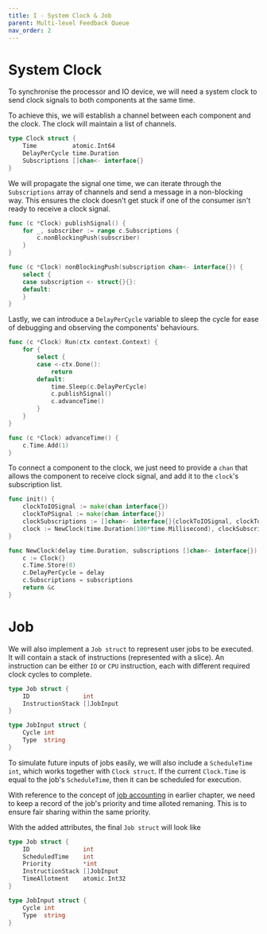 ```yaml
---
title: I - System Clock & Job
parent: Multi-level Feedback Queue
nav_order: 2
---
```

# System Clock
To synchronise the processor and IO device, we will need a system clock to send clock signals to both components at the same time.

To achieve this, we will establish a channel between each component and the clock. The clock will maintain a list of channels. 

```go
type Clock struct {
	Time          atomic.Int64
	DelayPerCycle time.Duration
	Subscriptions []chan<- interface{}
}
```

We will propagate the signal one time, we can iterate through the `Subscriptions` array of channels and send a message in a non-blocking way. This ensures the clock doesn't get stuck if one of the consumer isn't ready to receive a clock signal.

```go
func (c *Clock) publishSignal() {
	for _, subscriber := range c.Subscriptions {
		c.nonBlockingPush(subscriber)
	}
}

func (c *Clock) nonBlockingPush(subscription chan<- interface{}) {
	select {
	case subscription <- struct{}{}:
	default:
	}
}
```

Lastly, we can introduce a `DelayPerCycle` variable to sleep the cycle for ease of debugging and observing the components' behaviours.

```go
func (c *Clock) Run(ctx context.Context) {
	for {
		select {
		case <-ctx.Done():
			return
		default:
			time.Sleep(c.DelayPerCycle)
			c.publishSignal()
			c.advanceTime()
		}
	}
}

func (c *Clock) advanceTime() {
	c.Time.Add(1)
}
```

To connect a component to the clock, we just need to provide a `chan` that allows the component to receive clock signal, and add it to the `clock`'s subscription list.

```go
func init() {
    clockToIOSignal := make(chan interface{})
    clockToPSignal := make(chan interface{})
    clockSubscriptions := []chan<- interface{}{clockToIOSignal, clockToPSignal}
    clock := NewClock(time.Duration(100*time.Millisecond), clockSubscriptions)
}

func NewClock(delay time.Duration, subscriptions []chan<- interface{}) *Clock {
	c := Clock{}
	c.Time.Store(0)
	c.DelayPerCycle = delay
	c.Subscriptions = subscriptions
	return &c
}
```

# Job
We will also implement a `Job struct` to represent user jobs to be executed. It will contain a stack of instructions (represented with a slice). An instruction can be either `IO` or `CPU` instruction, each with different required clock cycles to complete.

```go
type Job struct {
	ID               int
	InstructionStack []JobInput
}

type JobInput struct {
	Cycle int
	Type  string
}
```

To simulate future inputs of jobs easily, we will also include a `ScheduleTime int`, which works together with `Clock struct`. If the current `Clock.Time` is equal to the job's `ScheduleTime`, then it can be scheduled for execution.

With reference to the concept of [job accounting](https://isbobby.github.io/2-os/2-scheduling/3-mlfq.html#job-accounting) in earlier chapter, we need to keep a record of the job's priority and time alloted remaning. This is to ensure fair sharing within the same priority.

With the added attributes, the final `Job struct` will look like
```go
type Job struct {
	ID               int
	ScheduledTime    int
	Priority         *int
	InstructionStack []JobInput
	TimeAllotment    atomic.Int32
}

type JobInput struct {
	Cycle int
	Type  string
}
```